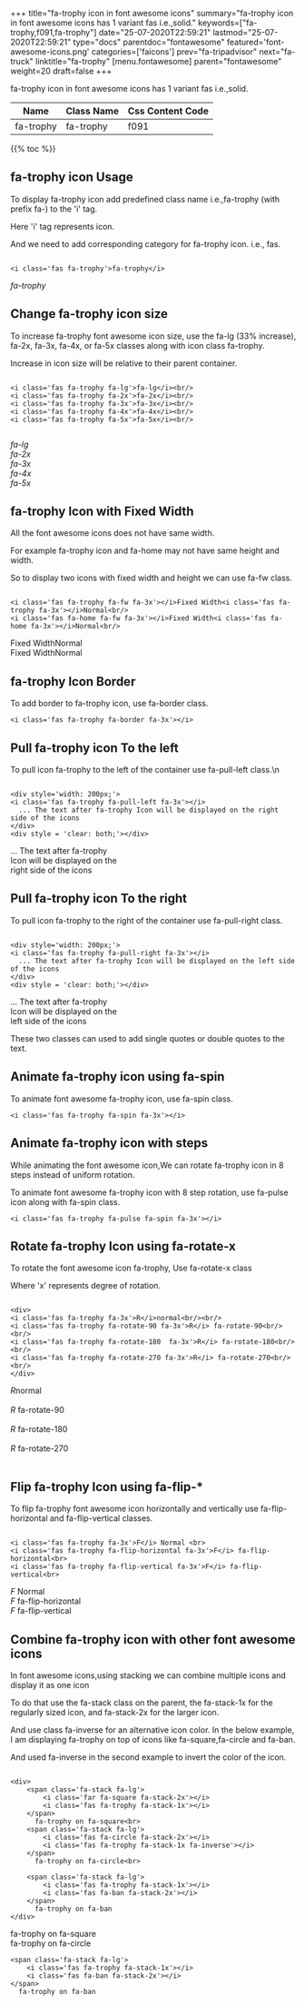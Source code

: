 +++
title="fa-trophy icon in font awesome icons"
summary="fa-trophy icon in font awesome icons has 1 variant fas i.e.,solid."
keywords=["fa-trophy,f091,fa-trophy"]
date="25-07-2020T22:59:21"
lastmod="25-07-2020T22:59:21"
type="docs"
parentdoc="fontawesome"
featured='font-awesome-icons.png'
categories=['faicons']
prev="fa-tripadvisor"
next="fa-truck"
linktitle="fa-trophy"
[menu.fontawesome]
parent="fontawesome"
weight=20
draft=false
+++


fa-trophy icon in font awesome icons has 1 variant fas i.e.,solid.

<div class='table-responsive'><table class='table'><thead><tr><th>Name</th><th>Class Name</th><th>Css Content Code</th></tr></thead><tbody><tr><td>fa-trophy</td><td>fa-trophy</td><td>f091</td></tr></tbody></table></div>


{{% toc %}}


## fa-trophy icon Usage

To display fa-trophy icon add predefined class name i.e.,fa-trophy (with prefix fa-) to the 'i' tag.

Here 'i' tag represents icon.

And we need to add corresponding category for fa-trophy icon. i.e., fas.


```

<i class='fas fa-trophy'>fa-trophy</i>
```

<i class='fas fa-trophy'>fa-trophy</i>




## Change fa-trophy icon size
To increase fa-trophy font awesome icon size, use the fa-lg (33% increase), fa-2x, fa-3x, fa-4x, or fa-5x classes along with icon class fa-trophy.

Increase in icon size will be relative to their parent container. 

```

<i class='fas fa-trophy fa-lg'>fa-lg</i><br/>
<i class='fas fa-trophy fa-2x'>fa-2x</i><br/>
<i class='fas fa-trophy fa-3x'>fa-3x</i><br/>
<i class='fas fa-trophy fa-4x'>fa-4x</i><br/>
<i class='fas fa-trophy fa-5x'>fa-5x</i><br/>
            
```

<i class='fas fa-trophy fa-lg'>fa-lg</i><br/>
<i class='fas fa-trophy fa-2x'>fa-2x</i><br/>
<i class='fas fa-trophy fa-3x'>fa-3x</i><br/>
<i class='fas fa-trophy fa-4x'>fa-4x</i><br/>
<i class='fas fa-trophy fa-5x'>fa-5x</i><br/>
            



## fa-trophy Icon with Fixed Width 

All the font awesome icons does not have same width.

For example fa-trophy icon and fa-home may not have same height and width.

So to display two icons with fixed width and height we can use fa-fw class.


```

<i class='fas fa-trophy fa-fw fa-3x'></i>Fixed Width<i class='fas fa-trophy fa-3x'></i>Normal<br/>
<i class='fas fa-home fa-fw fa-3x'></i>Fixed Width<i class='fas fa-home fa-3x'></i>Normal<br/>
```

<i class='fas fa-trophy fa-fw fa-3x'></i>Fixed Width<i class='fas fa-trophy fa-3x'></i>Normal<br/>
<i class='fas fa-home fa-fw fa-3x'></i>Fixed Width<i class='fas fa-home fa-3x'></i>Normal<br/>



## fa-trophy Icon Border 

To add border to fa-trophy icon, use fa-border class.


```
<i class='fas fa-trophy fa-border fa-3x'></i>

```
<i class='fas fa-trophy fa-border fa-3x'></i>





## Pull fa-trophy icon To the left

To pull icon fa-trophy to the left of the container use fa-pull-left class.\n

```

<div style='width: 200px;'>
<i class='fas fa-trophy fa-pull-left fa-3x'></i>
  ... The text after fa-trophy Icon will be displayed on the right side of the icons
</div>
<div style = 'clear: both;'></div>
```

<div style='width: 200px;'>
<i class='fas fa-trophy fa-pull-left fa-3x'></i>
  ... The text after fa-trophy Icon will be displayed on the right side of the icons
</div>
<div style = 'clear: both;'></div>




## Pull fa-trophy icon To the right
To pull icon fa-trophy to the right of the container use fa-pull-right class.

```

<div style='width: 200px;'>
<i class='fas fa-trophy fa-pull-right fa-3x'></i>
  ... The text after fa-trophy Icon will be displayed on the left side of the icons
</div>
<div style = 'clear: both;'></div>
```

<div style='width: 200px;'>
<i class='fas fa-trophy fa-pull-right fa-3x'></i>
  ... The text after fa-trophy Icon will be displayed on the left side of the icons
</div>
<div style = 'clear: both;'></div>

These two classes can used to add single quotes or double quotes to the text.


## Animate fa-trophy icon using fa-spin
To animate font awesome fa-trophy icon, use fa-spin class.

```
<i class='fas fa-trophy fa-spin fa-3x'></i>
```
<i class='fas fa-trophy fa-spin fa-3x'></i>




## Animate fa-trophy icon with steps
While animating the font awesome icon,We can rotate fa-trophy icon in 8 steps instead of uniform rotation.

To animate font awesome fa-trophy icon with 8 step rotation, use fa-pulse icon along with fa-spin class.


```
<i class='fas fa-trophy fa-pulse fa-spin fa-3x'></i>

```
<i class='fas fa-trophy fa-pulse fa-spin fa-3x'></i>





## Rotate fa-trophy Icon using fa-rotate-x
To rotate the font awesome icon fa-trophy, Use fa-rotate-x class

Where 'x' represents degree of rotation.


```

<div>
<i class='fas fa-trophy fa-3x'>R</i>normal<br/><br/>
<i class='fas fa-trophy fa-rotate-90 fa-3x'>R</i> fa-rotate-90<br/><br/> 
<i class='fas fa-trophy fa-rotate-180  fa-3x'>R</i> fa-rotate-180<br/><br/> 
<i class='fas fa-trophy fa-rotate-270 fa-3x'>R</i> fa-rotate-270<br/><br/>
</div>
```

<div>
<i class='fas fa-trophy fa-3x'>R</i>normal<br/><br/>
<i class='fas fa-trophy fa-rotate-90 fa-3x'>R</i> fa-rotate-90<br/><br/> 
<i class='fas fa-trophy fa-rotate-180  fa-3x'>R</i> fa-rotate-180<br/><br/> 
<i class='fas fa-trophy fa-rotate-270 fa-3x'>R</i> fa-rotate-270<br/><br/>
</div>




## Flip fa-trophy Icon using fa-flip-*
To flip fa-trophy font awesome icon horizontally and vertically use fa-flip-horizontal and fa-flip-vertical classes. 

```

<i class='fas fa-trophy fa-3x'>F</i> Normal <br>
<i class='fas fa-trophy fa-flip-horizontal fa-3x'>F</i> fa-flip-horizontal<br>
<i class='fas fa-trophy fa-flip-vertical fa-3x'>F</i> fa-flip-vertical<br>
```

<i class='fas fa-trophy fa-3x'>F</i> Normal <br>
<i class='fas fa-trophy fa-flip-horizontal fa-3x'>F</i> fa-flip-horizontal<br>
<i class='fas fa-trophy fa-flip-vertical fa-3x'>F</i> fa-flip-vertical<br>




## Combine fa-trophy icon with other font awesome icons
In font awesome icons,using stacking we can combine multiple icons and display it as one icon 

To do that use the fa-stack class on the parent, the fa-stack-1x for the regularly sized icon, and fa-stack-2x for the larger icon.

And use class fa-inverse for an alternative icon color. 
In the below example, I am displaying fa-trophy on top of icons like fa-square,fa-circle and fa-ban.

And used fa-inverse in the second example to invert the color of the icon.

```

<div>
    <span class='fa-stack fa-lg'>
        <i class='far fa-square fa-stack-2x'></i>
        <i class='fas fa-trophy fa-stack-1x'></i>
    </span>
      fa-trophy on fa-square<br>
    <span class='fa-stack fa-lg'>
        <i class='fas fa-circle fa-stack-2x'></i>
        <i class='fas fa-trophy fa-stack-1x fa-inverse'></i>
    </span>
      fa-trophy on fa-circle<br>

    <span class='fa-stack fa-lg'>
        <i class='fas fa-trophy fa-stack-1x'></i>
        <i class='fas fa-ban fa-stack-2x'></i>
    </span>
      fa-trophy on fa-ban
</div>
```

<div>
    <span class='fa-stack fa-lg'>
        <i class='far fa-square fa-stack-2x'></i>
        <i class='fas fa-trophy fa-stack-1x'></i>
    </span>
      fa-trophy on fa-square<br>
    <span class='fa-stack fa-lg'>
        <i class='fas fa-circle fa-stack-2x'></i>
        <i class='fas fa-trophy fa-stack-1x fa-inverse'></i>
    </span>
      fa-trophy on fa-circle<br>

    <span class='fa-stack fa-lg'>
        <i class='fas fa-trophy fa-stack-1x'></i>
        <i class='fas fa-ban fa-stack-2x'></i>
    </span>
      fa-trophy on fa-ban
</div>






